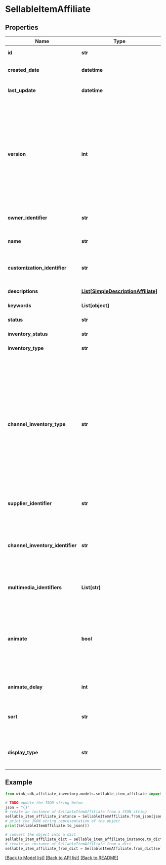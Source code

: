 # SellableItemAffiliate


## Properties

Name | Type | Description | Notes
------------ | ------------- | ------------- | -------------
**id** | **str** | Document UUID | [optional] 
**created_date** | **datetime** | Datetime this record was first created | [optional] 
**last_update** | **datetime** | Datetime this record was last updated | [optional] 
**version** | **int** | Version property that shows how many times this document has been persisted. Document will not persist if the version property is less than current version property in the system. Result in an optimistic locking exception. | [optional] 
**owner_identifier** | **str** | AffiliateAccount / Owner identifier | 
**name** | **str** | Descriptive name of this item for seller use | 
**customization_identifier** | **str** | Which configuration to use with this item | 
**descriptions** | [**List[SimpleDescriptionAffiliate]**](SimpleDescriptionAffiliate.md) | Title and description of blocking. | 
**keywords** | **List[object]** |  | 
**status** | **str** | Availability status | [default to 'ACTIVE']
**inventory_status** | **str** | Url sell status | 
**inventory_type** | **str** | The type of blocking being offer up for sale | 
**channel_inventory_type** | **str** | Channel inventory type is a subset of blocking type in that it does not include the &#x60;HOTEL&#x60; type. THe way it works is, as a seller you might want to sell a guest room but instead of showing the price of that guest room, you would like to display the best room type price for the property. | 
**supplier_identifier** | **str** | Supplier / Hotel identifier that owns this blocking. | 
**channel_inventory_identifier** | **str** | The channel inventory record identifier describing the relationship between supplier and seller. | 
**multimedia_identifiers** | **List[str]** | Reference identifiers to Cloudinary media assets | 
**animate** | **bool** | Create an animated gif instead of a list of images. Feature currently not available. Feel free to enable and it will become available at a later date. | [optional] [default to False]
**animate_delay** | **int** | Controls animation delay in milliseconds. | [optional] 
**sort** | **str** | The specific badge to display over the image on the Web Component. | [optional] 
**display_type** | **str** | Indicate which initial values to display first on the front-facing card | [default to 'NATIVE']

## Example

```python
from wink_sdk_affiliate_inventory.models.sellable_item_affiliate import SellableItemAffiliate

# TODO update the JSON string below
json = "{}"
# create an instance of SellableItemAffiliate from a JSON string
sellable_item_affiliate_instance = SellableItemAffiliate.from_json(json)
# print the JSON string representation of the object
print(SellableItemAffiliate.to_json())

# convert the object into a dict
sellable_item_affiliate_dict = sellable_item_affiliate_instance.to_dict()
# create an instance of SellableItemAffiliate from a dict
sellable_item_affiliate_from_dict = SellableItemAffiliate.from_dict(sellable_item_affiliate_dict)
```
[[Back to Model list]](../README.md#documentation-for-models) [[Back to API list]](../README.md#documentation-for-api-endpoints) [[Back to README]](../README.md)


